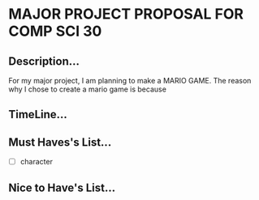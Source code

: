 # MAJOR PROJECT PROPOSAL FOR COMP SCI 30

## Description...

For my major project, I am planning to make a MARIO GAME. The reason why I chose to create a mario game is because 

## TimeLine...


## Must Haves's List...
- [ ] character


## Nice to Have's List...
